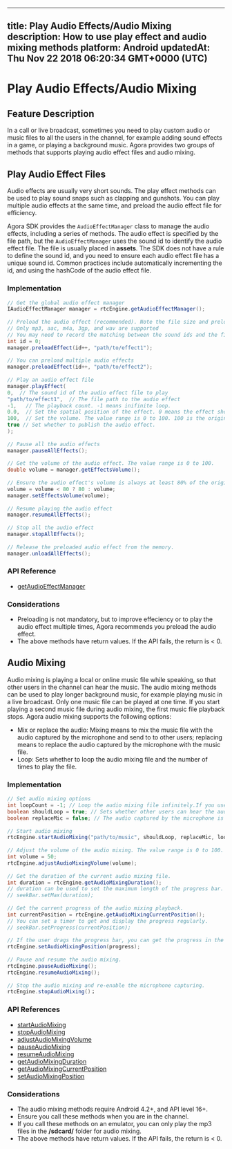 
---
title: Play Audio Effects/Audio Mixing
description: How to use play effect and audio mixing methods
platform: Android
updatedAt: Thu Nov 22 2018 06:20:34 GMT+0000 (UTC)
---
# Play Audio Effects/Audio Mixing
## Feature Description
In a call or live broadcast, sometimes you need to play custom audio or music files to all the users in the channel, for example adding sound effects in a game, or playing a background music. Agora provides two groups of methods that supports playing audio effect files and audio mixing.
## Play Audio Effect Files

Audio effects are usually very short sounds. The play effect methods can be used to play sound snaps such as clapping and gunshots. You can play multiple audio effects at the same time, and preload the audio effect file for efficiency.

Agora SDK provides the `AudioEffectManager` class to manage the audio effects, including a series of methods. The audio effect is specified by the file path, but the `AudioEffectManager` uses the sound id to identify the audio effect file. The file is usually placed in **assets**. The SDK does not have a rule to define the sound id, and you need to ensure each audio effect file has a unique sound id. Common practices include automatically incrementing the id, and using the hashCode of the audio effect file.

### Implementation

```java
// Get the global audio effect manager
IAudioEffectManager manager = rtcEngine.getAudioEffectManager();
  
// Preload the audio effect (recommended). Note the file size and preload the file before joining the channel.
// Only mp3, aac, m4a, 3gp, and wav are supported
// You may need to record the matching between the sound ids and the file paths.
int id = 0;
manager.preloadEffect(id++, "path/to/effect1");
  
// You can preload multiple audio effects
manager.preloadEffect(id++, "path/to/effect2");
  
// Play an audio effect file
manager.playEffect(
0,  // The sound id of the audio effect file to play
"path/to/effect1",  // The file path to the audio effect
-1,   // The playback count. -1 means inifinite loop.
0.0,  // Set the spatial position of the effect. 0 means the effect shows ahead.
100,  // Set the volume. The value range is 0 to 100. 100 is the original volume.
true // Set whether to publish the audio effect.
);
  
// Pause all the audio effects
manager.pauseAllEffects();
  
// Get the volume of the audio effect. The value range is 0 to 100.
double volume = manager.getEffectsVolume();
  
// Ensure the audio effect's volume is always at least 80% of the original volume.
volume = volume < 80 ? 80 : volume;
manager.setEffectsVolume(volume);
  
// Resume playing the audio effect
manager.resumeAllEffects();
  
// Stop all the audio effect
manager.stopAllEffects();
  
// Release the preloaded audio effect from the memory.
manager.unloadAllEffects();
```

### API Reference

- [getAudioEffectManager](https://docs.agora.io/en/Interactive%20Broadcast/API%20Reference/java/classio_1_1agora_1_1rtc_1_1_rtc_engine.html#afd61b8d5e923f9e03cd419dcaf23b4af)

### Considerations

- Preloading is not mandatory, but to improve effeciency or to play the audio effect multiple times, Agora recommends you preload the audio effect.
- The above methods have return values. If the API fails, the return is < 0.

## Audio Mixing

Audio mixing is playing a local or online music file while speaking, so that other users in the channel can hear the music. The audio mixing methods can be used to play longer background music, for example playing music in a live broadcast. Only one music file can be played at one time. If you start playing a second music file during audio mixing, the first music file playback stops.
Agora audio mixing supports the following options:
- Mix or replace the audio: Mixing means to mix the music file with the audio captured by the microphone and send to to other users; replacing means to replace the audio captured by the microphone with the music file.
- Loop: Sets whether to loop the audio mixing file and the number of times to play the file.

### Implementation

```java
// Set audio mixing options
int loopCount = -1; // Loop the audio mixing file infinitely.If you use a positive integer, it represents the number of times to play the file.
boolean shouldLoop = true; // Sets whether other users can hear the audio mixing; if set to true, only the local user can hear the audio mixing.
boolean replaceMic = false; // The audio captured by the microphone is not replaced by the audio mixing file.
  
// Start audio mixing
rtcEngine.startAudioMixing("path/to/music", shouldLoop, replaceMic, loopCount);
  
// Adjust the volume of the audio mixing. The value range is 0 to 100. 100 represents the orginial volume (default).
int volume = 50;
rtcEngine.adjustAudioMixingVolume(volume);
  
// Get the duration of the current audio mixing file.
int duration = rtcEngine.getAudioMixingDuration();
// duration can be used to set the maximum length of the progress bar.
// seekBar.setMax(duration);
  
// Get the current progress of the audio mixing playback.
int currentPosition = rtcEngine.getAudioMixingCurrentPosition();
// You can set a timer to get and display the progress regularly.
// seekBar.setProgress(currentPosition);
  
// If the user drags the progress bar, you can get the progress in the callback of the seekBar and reset the current position of the music.
rtcEngine.setAudioMixingPosition(progress);
  
// Pause and resume the audio mixing.
rtcEngine.pauseAudioMixing();
rtcEngine.resumeAudioMixing();
  
// Stop the audio mixing and re-enable the microphone capturing.
rtcEngine.stopAudioMixing()；
```

### API References

- [startAudioMixing](https://docs.agora.io/en/Interactive%20Broadcast/API%20Reference/java/classio_1_1agora_1_1rtc_1_1_rtc_engine.html#ac56ceea1a143a4898382bce10b04df09)
- [stopAudioMixing](https://docs.agora.io/en/Interactive%20Broadcast/API%20Reference/java/classio_1_1agora_1_1rtc_1_1_rtc_engine.html#addb1cbc23b7f725eea6eedd18412854d)
- [adjustAudioMixingVolume](https://docs.agora.io/en/Interactive%20Broadcast/API%20Reference/java/classio_1_1agora_1_1rtc_1_1_rtc_engine.html#a13c5737248d5a5abf6e8eb3130aba65a)
- [pauseAudioMixing](https://docs.agora.io/en/Interactive%20Broadcast/API%20Reference/java/classio_1_1agora_1_1rtc_1_1_rtc_engine.html#ab2d4fb72ec3031f59da72b55857e0da7)
- [resumeAudioMixing](https://docs.agora.io/en/Interactive%20Broadcast/API%20Reference/java/classio_1_1agora_1_1rtc_1_1_rtc_engine.html#aedad78215c21f0a6acac7f155199f3ce)
- [getAudioMixingDuration](https://docs.agora.io/en/Interactive%20Broadcast/API%20Reference/java/classio_1_1agora_1_1rtc_1_1_rtc_engine.html#a8bbeb8a8b07e4e7b1a0a493f1c66998d)
- [getAudioMixingCurrentPosition](https://docs.agora.io/en/Interactive%20Broadcast/API%20Reference/java/classio_1_1agora_1_1rtc_1_1_rtc_engine.html#a5119b0e6b356f867f7e13a6e1b2bb3e5)
- [setAudioMixingPosition](https://docs.agora.io/en/Interactive%20Broadcast/API%20Reference/java/classio_1_1agora_1_1rtc_1_1_rtc_engine.html#a12c3dc250c86d54552c1589dfda2e002)

### Considerations

- The audio mixing methods require Android 4.2+, and API level 16+.
- Ensure you call these methods when you are in the channel.
- If you call these methods on an emulator, you can only play the mp3 files in the **/sdcard/** folder for audio mixing.
- The above methods have return values. If the API fails, the return is < 0.
